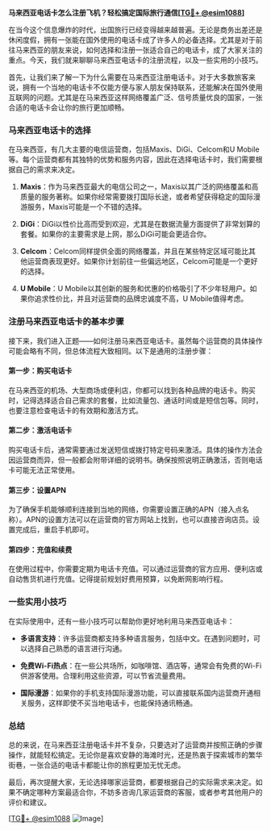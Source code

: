 **马来西亚电话卡怎么注册飞机？轻松搞定国际旅行通信[[TG💪+ @esim1088](https://t.me/s/esim1088)]**

在当今这个信息爆炸的时代，出国旅行已经变得越来越普遍。无论是商务出差还是休闲度假，拥有一张能在国外使用的电话卡成了许多人的必备选择。尤其是对于前往马来西亚的朋友来说，如何选择和注册一张适合自己的电话卡，成了大家关注的重点。今天，我们就来聊聊马来西亚电话卡的注册流程，以及一些实用的小技巧。

首先，让我们来了解一下为什么需要在马来西亚注册电话卡。对于大多数旅客来说，拥有一个当地的电话卡不仅能方便与家人朋友保持联系，还能解决在国外使用互联网的问题。尤其是在马来西亚这样网络覆盖广泛、信号质量优良的国家，一张合适的电话卡会让你的旅行更加顺畅。

### **马来西亚电话卡的选择**

在马来西亚，有几大主要的电信运营商，包括Maxis、DiGi、Celcom和U Mobile等。每个运营商都有其独特的优势和服务内容，因此在选择电话卡时，我们需要根据自己的需求来决定。

1. **Maxis**：作为马来西亚最大的电信公司之一，Maxis以其广泛的网络覆盖和高质量的服务著称。如果你经常需要拨打国际长途，或者希望获得稳定的国际漫游服务，Maxis可能是一个不错的选择。
   
2. **DiGi**：DiGi以性价比高而受到欢迎，尤其是在数据流量方面提供了非常划算的套餐。如果你的主要需求是上网，那么DiGi可能会更适合你。

3. **Celcom**：Celcom同样提供全面的网络覆盖，并且在某些特定区域可能比其他运营商表现更好。如果你计划前往一些偏远地区，Celcom可能是一个更好的选择。

4. **U Mobile**：U Mobile以其创新的服务和优惠的价格吸引了不少年轻用户。如果你追求性价比，并且对运营商的品牌忠诚度不高，U Mobile值得考虑。

### **注册马来西亚电话卡的基本步骤**

接下来，我们进入正题——如何注册马来西亚电话卡。虽然每个运营商的具体操作可能会略有不同，但总体流程大致相同。以下是通用的注册步骤：

#### **第一步：购买电话卡**
在马来西亚的机场、大型商场或便利店，你都可以找到各种品牌的电话卡。购买时，记得选择适合自己需求的套餐，比如流量包、通话时间或是短信包等。同时，也要注意检查电话卡的有效期和激活方式。

#### **第二步：激活电话卡**
购买电话卡后，通常需要通过发送短信或拨打特定号码来激活。具体的操作方法会因运营商而异，但一般都会附带详细的说明书。确保按照说明正确激活，否则电话卡可能无法正常使用。

#### **第三步：设置APN**
为了确保手机能够顺利连接到当地的网络，你需要设置正确的APN（接入点名称）。APN的设置方法可以在运营商的官方网站上找到，也可以直接咨询店员。设置完成后，重启手机即可。

#### **第四步：充值和续费**
在使用过程中，你需要定期为电话卡充值。可以通过运营商的官方应用、便利店或自动售货机进行充值。记得提前规划好费用预算，以免断网影响行程。

### **一些实用小技巧**

在实际使用中，还有一些小技巧可以帮助你更好地利用马来西亚电话卡：

- **多语言支持**：许多运营商都支持多种语言服务，包括中文。在遇到问题时，可以选择自己熟悉的语言进行沟通。
  
- **免费Wi-Fi热点**：在一些公共场所，如咖啡馆、酒店等，通常会有免费的Wi-Fi供游客使用。合理利用这些资源，可以节省流量费用。

- **国际漫游**：如果你的手机支持国际漫游功能，可以直接联系国内运营商开通相关服务，这样即使不买当地电话卡，也能保持通讯畅通。

### **总结**

总的来说，在马来西亚注册电话卡并不复杂，只要选对了运营商并按照正确的步骤操作，就能轻松搞定。无论你是喜欢安静的海滩时光，还是热衷于探索城市的繁华街巷，一张合适的电话卡都能让你的旅程更加无忧无虑。

最后，再次提醒大家，无论选择哪家运营商，都要根据自己的实际需求来决定。如果不确定哪种方案最适合你，不妨多咨询几家运营商的客服，或者参考其他用户的评价和建议。

[[TG💪+ @esim1088](https://t.me/s/esim1088) ![Image](https://i.postimg.cc/4NQfJmqS/Snipaste-2025-05-13-00-14-12.png)]